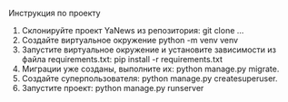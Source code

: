 Инструкция по проекту
1. Склонируйте проект YaNews из репозитория: git clone …
2. Создайте виртуальное окружение python -m venv venv
3. Запустите виртуальное окружение и установите зависимости из файла requirements.txt: pip install -r requirements.txt
4. Миграции уже созданы, выполните их: python manage.py migrate.
5. Cоздайте суперпользователя: python manage.py createsuperuser.
6. Запустите проект: python manage.py runserver
